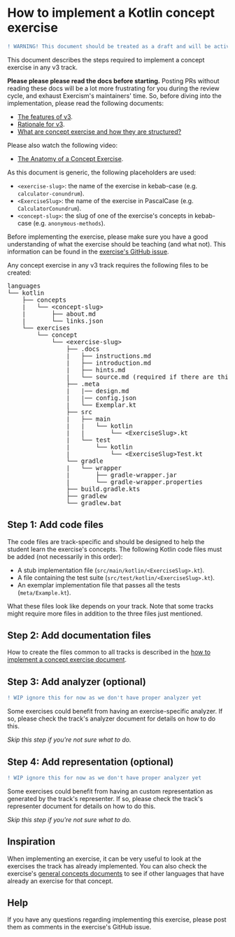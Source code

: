 # How to implement a Kotlin concept exercise

```diff
! WARNING! This document should be treated as a draft and will be actively changing. Sections that marked as WIP requires attention/rework from contributors.
```

This document describes the steps required to implement a concept exercise in any v3 track.

**Please please please read the docs before starting.** Posting PRs without reading these docs will be a lot more frustrating for you during the review cycle, and exhaust Exercism's maintainers' time. So, before diving into the implementation, please read the following documents:

- [The features of v3][docs-features-of-v3].
- [Rationale for v3][docs-rationale-for-v3].
- [What are concept exercise and how they are structured?][docs-concept-exercises]

Please also watch the following video:

- [The Anatomy of a Concept Exercise][anatomy-of-a-concept-exercise].

As this document is generic, the following placeholders are used:

- `<exercise-slug>`: the name of the exercise in kebab-case (e.g. `calculator-conundrum`).
- `<ExerciseSlug>`: the name of the exercise in PascalCase (e.g. `CalculatorConundrum`).
- `<concept-slug>`: the slug of one of the exercise's concepts in kebab-case (e.g. `anonymous-methods`).

Before implementing the exercise, please make sure you have a good understanding of what the exercise should be teaching (and what not). This information can be found in the [exercise's GitHub issue](https://github.com/exercism/v3/issues?q=is%3Aissue+is%3Aopen+sort%3Aupdated-desc+label%3Atrack%2Fkotlin+Implement+new+concept+exercise+in%3Atitle).

Any concept exercise in any v3 track requires the following files to be created:

<pre>
languages
└── kotlin
    ├── concepts
    |   └── &lt;concept-slug&gt;
    |       ├── about.md
    |       └── links.json
    └── exercises
        └── concept
            └── &lt;exercise-slug>
                ├── .docs
                |   ├── instructions.md
                |   ├── introduction.md
                |   ├── hints.md
                |   └── source.md (required if there are third-party sources)
                ├── .meta
                |   |── design.md
                |   |── config.json
                |   └── Exemplar.kt
                ├── src
                |   ├── main
                |   | 	└── kotlin
                |   | 		└── &lt;ExerciseSlug>.kt
                |   └── test
                |    	└── kotlin
                |    		└── &lt;ExerciseSlug>Test.kt
                └── gradle
                |	└── wrapper
                | 		├── gradle-wrapper.jar
                |		└── gradle-wrapper.properties
                ├── build.gradle.kts
                ├── gradlew
                └── gradlew.bat
</pre>

## Step 1: Add code files

The code files are track-specific and should be designed to help the student learn the exercise's concepts. The following Kotlin code files must be added (not necessarily in this order):

- A stub implementation file (`src/main/kotlin/<ExerciseSlug>.kt`).
- A file containing the test suite (`src/test/kotlin/<ExerciseSlug>.kt`).
- An exemplar implementation file that passes all the tests (`meta/Example.kt`).

What these files look like depends on your track. Note that some tracks might require more files in addition to the three files just mentioned.

## Step 2: Add documentation files

How to create the files common to all tracks is described in the [how to implement a concept exercise document][how-to-implement-a-concept-exercise].

## Step 3: Add analyzer (optional)

```diff
! WIP ignore this for now as we don't have proper analyzer yet
```

Some exercises could benefit from having an exercise-specific analyzer. If so, please check the track's analyzer document for details on how to do this.

_Skip this step if you're not sure what to do._

## Step 4: Add representation (optional)

```diff
! WIP ignore this for now as we don't have proper analyzer yet
```

Some exercises could benefit from having an custom representation as generated by the track's representer. If so, please check the track's representer document for details on how to do this.

_Skip this step if you're not sure what to do._

## Inspiration

When implementing an exercise, it can be very useful to look at the exercises the track has already implemented. You can also check the exercise's [general concepts documents][reference] to see if other languages that have already an exercise for that concept.

## Help

If you have any questions regarding implementing this exercise, please post them as comments in the exercise's GitHub issue.

[reference]: ../reference/README.md
[docs-concept-exercises]: https://github.com/exercism/v3/blob/main/docs/concept-exercises.md
[docs-rationale-for-v3]: https://github.com/exercism/v3/blob/main/docs/rationale-for-v3.md
[docs-features-of-v3]: https://github.com/exercism/v3/blob/main/docs/features-of-v3.md
[anatomy-of-a-concept-exercise]: https://www.youtube.com/watch?v=gkbBqd7hPrA
[how-to-implement-a-concept-exercise]: https://github.com/exercism/v3/blob/main/docs/maintainers/generic-how-to-implement-a-concept-exercise.md
